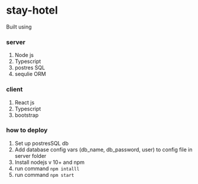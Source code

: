 # stay-hotel

Built using

### server

1. Node js
2. Typescript
3. postres SQL
4. sequlie ORM

### client

1. React js
2. Typescript
3. bootstrap

### how to deploy

1. Set up postresSQL db
2. Add database config vars (db_name, db_password, user) to config file in server folder
3. Install nodejs v 10+ and npm 
3. run command `npm intalll`
4. run command `npm start`


